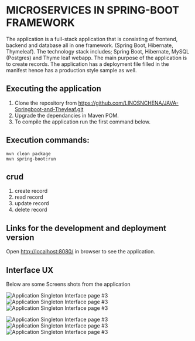 # MICROSERVICES IN SPRING-BOOT FRAMEWORK 

The application is a full-stack application that is consisting of frontend, backend and database all in one framework. (Spring Boot, Hibernate, Thymeleaf). The technology stack includes; Spring Boot, Hibernate, MySQL (Postgres) and Thyme leaf webapp.  The main purpose of the application is to create records. The application has a deployment file filled in the manifest hence has a production style sample as well.


## Executing the application

1. Clone the repository from https://github.com/LINOSNCHENA/JAVA-Springboot-and-Theyleaf.git
2.  Upgrade the dependancies in Maven POM.
3. To compile the application run the first command below.

## Execution commands:  

```
mvn clean package
mvn spring-boot:run

```

## crud
1. create record
2. read record
3. update record
4. delete record

## Links for the development and deployment version

Open [http://localhost:8080/](http://localhost:8080/) in browser to see the application.

## Interface UX

 Below are some Screens shots from the application

![ Application Singleton Interface page #3 ](https://github.com/LINOSNCHENA/JAVA-Springboot-and-Theyleaf/blob/master/uXviews/page%20(1).png)
![ Application Singleton Interface page #3 ](https://github.com/LINOSNCHENA/JAVA-Springboot-and-Theyleaf/blob/master/uXviews/page%20(2).png)
![ Application Singleton Interface page #3 ](https://github.com/LINOSNCHENA/JAVA-Springboot-and-Theyleaf/blob/master/uXviews/page%20(3).png)

![ Application Singleton Interface page #3 ](https://github.com/LINOSNCHENA/JAVA-Springboot-and-Theyleaf/blob/master/uXviews/page%20(4).png)
![ Application Singleton Interface page #3 ](https://github.com/LINOSNCHENA/JAVA-Springboot-and-Theyleaf/blob/master/uXviews/page%20(5).png)
![ Application Singleton Interface page #3 ](https://github.com/LINOSNCHENA/JAVA-Springboot-and-Theyleaf/blob/master/uXviews/page%20(6).png)
